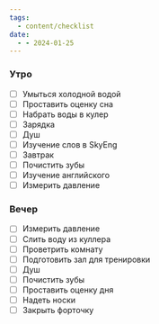 ```yaml
---
tags:
  - content/checklist
date:
  - - 2024-01-25
---
```

### Утро
- [ ] Умыться холодной водой
- [ ] Проставить оценку сна
- [ ] Набрать воды в кулер
- [ ] Зарядка
- [ ] Душ
- [ ] Изучение слов в SkyEng
- [ ] Завтрак
- [ ] Почистить зубы
- [ ] Изучение английского
- [ ] Измерить давление

### Вечер
- [ ] Измерить давление
- [ ] Слить воду из куллера
- [ ] Проветрить комнату
- [ ] Подготовить зал для тренировки
- [ ] Душ
- [ ] Почистить зубы
- [ ] Проставить оценку дня
- [ ] Надеть носки
- [ ] Закрыть форточку